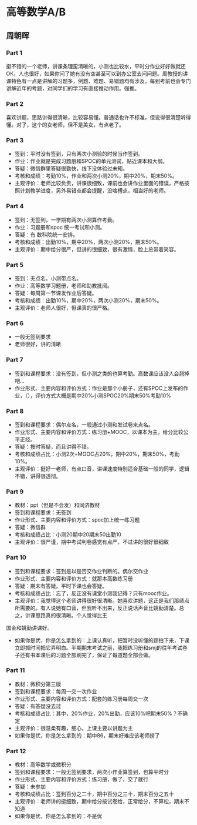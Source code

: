 
# 高等数学A/B 

## 周朝晖

### Part 1

挺不错的一个老师，讲课条理蛮清晰的，小测也比较水，平时分作业好好做就还OK，人也很好，如果你问了她有没有空甚至可以到办公室去问问题。周教授的讲课特色有一点是讲解的习题多，例题、难题、易错题均有涉及，每到考前也会专门讲解近年的考题，对同学们的学习有直接推动作用。强推。

### Part 2

喜欢讲题，思路讲得很清晰，比较容易懂。普通话也许不标准，但说得很清楚听得懂。对了，这个的女老师，但不是美女，有点老了。

### Part 3

- 签到：平时没有签到，只有两次小测验的时候当作签到。
- 作业：作业就是完成习题册和SPOC的单元测试，贴近课本和大纲。
- 答疑：微信群里答疑很勤快，线下没体验过未知。
- 考核和成绩：考勤10%，作业和两次小测20%，期中20%，期末50%。
- 主观评价：老师比较负责，讲课很细致，课前也会讲作业里面的错误，严格按照计划教学进度，另外易错点都会提醒，没啥槽点，相当好的老师。

### Part 4

- 签到：无签到，一学期有两次小测算作考勤。
- 作业：习题册和spoc 统一考试和小测。
- 答疑：有 数科院统一安排。
- 考核和成绩：出勤10%，期中20%，两次小测20%，期末50%。
- 主观评价：期中给分很严，但讲的很细致，很有激情，脸上总带着笑容。

### Part 5

- 签到：无点名。小测带点名。
- 作业：高等数学习题册，老师和助教批阅。
- 答疑：每周第一节课发作业后答疑。
- 考核和成绩：出勤10%，期中20%，两次小测20%，期末50%。
- 主观评价：老师人很好，但课真的很严格。

### Part 6

- 一般无签到要求
- 老师很好，讲的清晰

### Part 7

- 签到和课程要求：没有签到，但小测之类的也算考勤。高数课应该没人会翘掉吧…
- 作业形式、主要内容和评价方式：作业是那个小册子，还有SPOC上发布的作业，（），评价方式大概是期中20%小测SPOC20%期末50%考勤10%

### Part 8

- 签到和课程要求：偶尔点名，一般通过小测和发试卷来点名。
- 作业形式、主要内容和评价方式：练习册+MOOC，以课本为主，给分比较公平正经。
- 答疑：按时答疑，而且讲得不错。
- 考核和成绩占比：小测2次+MOOC占20%，期中20%，期末50%，考勤10%。
- 主观评价：挺好一老师，有点口音，讲课速度特别适合基础一般的同学，逻辑不错，讲得很透彻。

### Part 9

- 教材：ppt（但是不会发）和同济教材
- 签到和课程要求：无签到
- 作业形式、主要内容和评价方式：spoc加上统一练习题
- 答疑：微信群
- 考核和成绩占比：小测20期中20期末50出勤10
- 主观评价：很严谨，期中考试判卷感觉有点严，不过讲的很好很细致

### Part 10

- 签到和课程要求：签到是以是否交作业判断的。偶尔交作业
- 作业形式、主要内容和评价方式：就那本高数练习册
- 答疑：期末有答疑。平时下课也会答疑。
- 考核和成绩占比：忘了，反正没有课堂小测我记得？只有mooc作业。
- 主观评价：我觉得这个老师讲得很好很清晰。她喜欢讲题，这正是我们那绩点所需要的。有人说她有口音，但我听不出来，反正说话声音比姚勤清楚。总之，讲课思路真的很清晰。个人觉得比王

国金和姚勤讲课好。
- 如果你是优，你是怎么拿到的：上课认真听，把暂时没听懂的题拍下来，下课立即抓时间把它弄明白。半期期末考试之前，我把练习册和smj的往年考试卷子还有书本课后的习题全部刷完了，保证了每道题全部会做。

### Part 11

- 教材：微积分第三版
- 签到和课程要求：每周一交一次作业
- 作业形式、主要内容和评价方式：配套的练习册每周交一次
- 答疑：有答疑没去过
- 考核和成绩占比：其中，20%作业，20%出勤，应该10%吧期末50%？不确定
- 主观评价：很温柔有趣，细心，上课主要以讲题为主
- 如果你是优，你是怎么拿到的：期中86，期末好难应该老师捞了

### Part 12

- 教材：高等数学或微积分
- 签到和课程要求：一般无签到要求，两次小作业算签到，也算平时分
- 作业形式、主要内容和评价方式：练习册，做了，交了就行
- 答疑：未参加
- 考核和成绩占比：签到百分之二十，期中百分之三十，期末百分之五十
- 主观评价：老师讲的挺细致，期中给分按试卷给，正常给分，不算松，期末不知道
- 如果你是优，你是怎么拿到的：不是优
